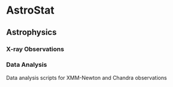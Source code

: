 # AstroStat

## Astrophysics

### X-ray Observations

### Data Analysis

Data analysis scripts for XMM-Newton and Chandra observations
